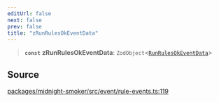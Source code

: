 ```yaml
---
editUrl: false
next: false
prev: false
title: "zRunRulesOkEventData"
---
```


> **`const`** **zRunRulesOkEventData**: `ZodObject`\<[`RunRulesOkEventData`](/api/midnight-smoker/midnight-smoker/event/type-aliases/runrulesokeventdata/)\>

## Source

[packages/midnight-smoker/src/event/rule-events.ts:119](https://github.com/boneskull/midnight-smoker/blob/417858b/packages/midnight-smoker/src/event/rule-events.ts#L119)
